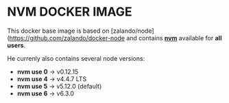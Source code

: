 NVM DOCKER IMAGE
================

This docker base image is based on [zalando/node](https://github.com/zalando/docker-node and contains **[nvm](https://github.com/creationix/nvm)** available for **all users**.

He currenly also contains several node versions:

* **nvm use 0** -> v0.12.15  
* **nvm use 4** -> v4.4.7 LTS
* **nvm use 5** -> v5.12.0 (default)
* **nvm use 6** -> v6.3.0

